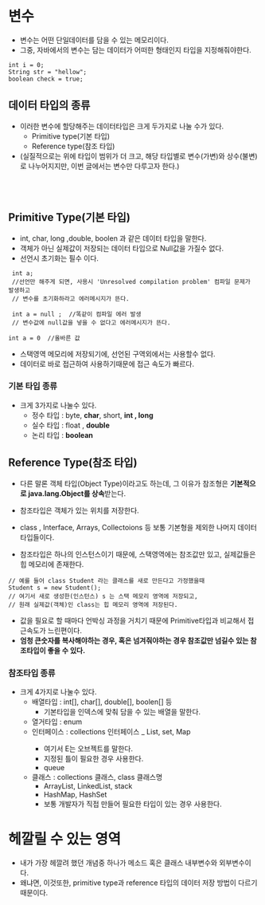 
# 변수
- 변수는 어떤 단일데이터를 담을 수 있는 메모리이다.     
- 그중, 자바에서의 변수는 담는 데이터가 어떠한 형태인지 타입을 지정해줘야한다. 
```
int i = 0; 
String str = "hellow";
boolean check = true; 
```
## 데이터 타입의 종류 
- 이러한 변수에 할당해주는 데이터타입은 크게 두가지로 나눌 수가 있다. 
  - Primitive type(기본 타입)  
  - Reference type(참조 타입) 
- (실질적으로는 위에 타입이 범위가 더 크고, 해당 타입별로 변수(가변)와 상수(불변)로 나누어지지만, 이번 글에서는 변수만 다루고자 한다.)  

<br></br>

## Primitive Type(기본 타입)
 - int, char, long ,double, boolen 과 같은 데이터 타입을 말한다.
 - 객체가 아닌 실제값이 저장되는 데이터 타입으로 Null값을 가질수 없다.
 - 선언시 초기화는 필수 이다.
```
 int a;     
 //선언만 해주게 되면, 사용시 'Unresolved compilation problem' 컴파일 문제가 발생하고 
 // 변수를 초기화하라고 에러메시지가 뜬다.
 
 int a = null ;  //똑같이 컴파일 에러 발생
 // 변수값에 null값을 넣을 수 없다고 에러메시지가 뜬다. 
 
int a = 0  //올바른 값 

 ```
  - 스택영역 메모리에 저장되기에, 선언된 구역외에서는 사용할수 없다. 
  - 데이터로 바로 접근하여 사용하기때문에 접근 속도가 빠르다.

<p></p>

### 기본 타입 종류
 - 크게 3가지로 나눌수 있다. 
    - 정수 타입 : byte, **char**, short, **int , long**
    - 실수 타입 : float , **double**
    - 논리 타입 : **boolean**


## Reference Type(참조 타입)
 - 다른 말론 객체 타입(Object Type)이라고도 하는데, 그 이유가 참조형은 **기본적으로 java.lang.Object를 상속**받는다.
 - 참조타입은 객체가 있는 위치를 저장한다.
 - class , Interface, Arrays, Collectoions 등 보통 기본형을 제외한 나머지 데이터타입들이다.
 
 - 참조타입은 하나의 인스턴스이기 때문에, 스택영역에는 참조값만 있고, 실제값들은 힙 메모리에 존재한다.  
```
// 예를 들어 class Student 라는 클래스를 새로 만든다고 가정했을때 
Student s = new Student();
// 여기서 새로 생성한(인스턴스) s 는 스택 메모리 영역에 저장되고,
// 원래 실제값(객체)인 class는 힙 메모리 영역에 저장된다.
```
- 값을 필요로 할 때마다 언박싱 과정을 거치기 때문에 Primitive타입과 비교해서 접근속도가 느린편이다. 
- **엄청 큰숫자를 복사해야하는 경우, 혹은 넘겨줘야하는 경우 참조값만 넘길수 있는 참조타입이 좋을 수 있다.** 


### 참조타입 종류  
 - 크게 4가지로 나눌수 있다. 
    - 배열타입 : int[], char[], double[], boolen[] 등 
      - 기본타입을 인덱스에 맞춰 담을 수 있는 배열을 말한다.  
    - 열거타입 : enum  
    - 인터페이스 : collections 인터페이스 _ List<E>, set<E>, Map<E>
      - 여기서 E는 오브젝트를 말한다.
      - 지정된 틀이 필요한 경우 사용한다.
      - queue<E>
    - 클래스 : collections 클래스, class 클래스명
      - ArrayList, LinkedList, stack
      - HashMap, HashSet
      - 보통 개발자가 직접 만들어 필요한 타입이 있는 경우 사용한다. 
   
  
# 헤깔릴 수 있는 영역
  - 내가 가장 헤깔려 했던 개념중 하나가 메소드 혹은 클래스 내부변수와 외부변수이다. 
  - 왜냐면, 이것또한, primitive type과 reference 타입의 데이터 저장 방법이 다르기 때문이다. 
  ```
  ```
  
  
  
